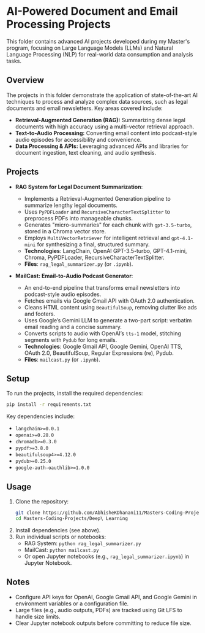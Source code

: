 # AI-Powered Document and Email Processing Projects

This folder contains advanced AI projects developed during my Master's program, focusing on Large Language Models (LLMs) and Natural Language Processing (NLP) for real-world data consumption and analysis tasks.

## Overview

The projects in this folder demonstrate the application of state-of-the-art AI techniques to process and analyze complex data sources, such as legal documents and email newsletters. Key areas covered include:

- **Retrieval-Augmented Generation (RAG):** Summarizing dense legal documents with high accuracy using a multi-vector retrieval approach.
- **Text-to-Audio Processing:** Converting email content into podcast-style audio episodes for accessibility and convenience.
- **Data Processing & APIs:** Leveraging advanced APIs and libraries for document ingestion, text cleaning, and audio synthesis.

## Projects

- **RAG System for Legal Document Summarization**:
  - Implements a Retrieval-Augmented Generation pipeline to summarize lengthy legal documents.
  - Uses `PyPDFLoader` and `RecursiveCharacterTextSplitter` to preprocess PDFs into manageable chunks.
  - Generates "micro-summaries" for each chunk with `gpt-3.5-turbo`, stored in a Chroma vector store.
  - Employs `MultiVectorRetriever` for intelligent retrieval and `gpt-4.1-mini` for synthesizing a final, structured summary.
  - **Technologies**: LangChain, OpenAI GPT-3.5-turbo, GPT-4.1-mini, Chroma, PyPDFLoader, RecursiveCharacterTextSplitter.
  - **Files**: `rag_legal_summarizer.py` (or `.ipynb`).

- **MailCast: Email-to-Audio Podcast Generator**:
  - An end-to-end pipeline that transforms email newsletters into podcast-style audio episodes.
  - Fetches emails via Google Gmail API with OAuth 2.0 authentication.
  - Cleans HTML content using `BeautifulSoup`, removing clutter like ads and footers.
  - Uses Google’s Gemini LLM to generate a two-part script: verbatim email reading and a concise summary.
  - Converts scripts to audio with OpenAI’s `tts-1` model, stitching segments with `Pydub` for long emails.
  - **Technologies**: Google Gmail API, Google Gemini, OpenAI TTS, OAuth 2.0, BeautifulSoup, Regular Expressions (re), Pydub.
  - **Files**: `mailcast.py` (or `.ipynb`).

## Setup

To run the projects, install the required dependencies:

```bash
pip install -r requirements.txt
```

Key dependencies include:
- `langchain>=0.0.1`
- `openai>=0.28.0`
- `chromadb>=0.3.0`
- `pypdf>=3.8.0`
- `beautifulsoup4>=4.12.0`
- `pydub>=0.25.0`
- `google-auth-oauthlib>=1.0.0`

## Usage

1. Clone the repository:
   ```bash
   git clone https://github.com/AbhisheKDhanani11/Masters-Coding-Projects.git
   cd Masters-Coding-Projects/Deep\ Learning
   ```
2. Install dependencies (see above).
3. Run individual scripts or notebooks:
   - RAG System: `python rag_legal_summarizer.py`
   - MailCast: `python mailcast.py`
   - Or open Jupyter notebooks (e.g., `rag_legal_summarizer.ipynb`) in Jupyter Notebook.

## Notes

- Configure API keys for OpenAI, Google Gmail API, and Google Gemini in environment variables or a configuration file.
- Large files (e.g., audio outputs, PDFs) are tracked using Git LFS to handle size limits.
- Clear Jupyter notebook outputs before committing to reduce file size.
